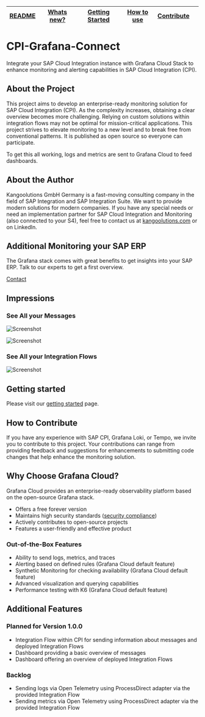 | [README](README.md) | [Whats new?](whats_new.md) | [Getting Started](getting_started.md) | [How to use](how_to_use.md) | [Contribute](contribute.md) |     |
| ------------------- | -------------------------- | ------------------------------------- | --------------------------- | --------------------------- | --- |

# CPI-Grafana-Connect

Integrate your SAP Cloud Integration instance with Grafana Cloud Stack to enhance monitoring and alerting capabilities in SAP Cloud Integration (CPI).

## About the Project

This project aims to develop an enterprise-ready monitoring solution for SAP Cloud Integration (CPI). As the complexity increases, obtaining a clear overview becomes more challenging. Relying on custom solutions within integration flows may not be optimal for mission-critical applications. This project strives to elevate monitoring to a new level and to break free from conventional patterns. It is published as open source so everyone can participate.

To get this all working, logs and metrics are sent to Grafana Cloud to feed dashboards.

## About the Author

Kangoolutions GmbH Germany is a fast-moving consulting company in the field of SAP Integration and SAP Integration Suite. We want to provide modern solutions for modern companies.
If you have any special needs or need an implementation partner for SAP Cloud Integration and Monitoring (also connected to your S4), feel free to contact us at [kangoolutions.com](https://kangoolutions.com) or on LinkedIn.

## Additional Monitoring your SAP ERP

The Grafana stack comes with great benefits to get insights into your SAP ERP. Talk to our experts to get a first overview.

[Contact](https://kangoolutions.com/#contact)

## Impressions

### See All your Messages

![Screenshot](res/media/screenshots/promotion1.png)

![Screenshot](res/media/screenshots/promotion1-2.png)

### See All your Integration Flows

![Screenshot](res/media/screenshots/promotion2.png)

## Getting started

Please visit our [getting started](getting_started.md) page.

## How to Contribute

If you have any experience with SAP CPI, Grafana Loki, or Tempo, we invite you to contribute to this project. Your contributions can range from providing feedback and suggestions for enhancements to submitting code changes that help enhance the monitoring solution.

## Why Choose Grafana Cloud?

Grafana Cloud provides an enterprise-ready observability platform based on the open-source Grafana stack.

- Offers a free forever version
- Maintains high security standards ([security compliance](https://grafana.com/legal/security-compliance/))
- Actively contributes to open-source projects
- Features a user-friendly and effective product

### Out-of-the-Box Features

- Ability to send logs, metrics, and traces
- Alerting based on defined rules (Grafana Cloud default feature)
- Synthetic Monitoring for checking availability (Grafana Cloud default feature)
- Advanced visualization and querying capabilities
- Performance testing with K6 (Grafana Cloud default feature)

## Additional Features

### Planned for Version 1.0.0

- Integration Flow within CPI for sending information about messages and deployed Integration Flows
- Dashboard providing a basic overview of messages
- Dashboard offering an overview of deployed Integration Flows

### Backlog

- Sending logs via Open Telemetry using ProcessDirect adapter via the provided Integration Flow
- Sending metrics via Open Telemetry using ProcessDirect adapter via the provided Integration Flow
